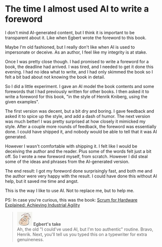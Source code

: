 # The time I almost used AI to write a foreword

I don't mind AI-generated content, but I think it is important to be transparent about it. Like when Egbert wrote the foreword to this book.

Maybe I'm old fashioned, but I really don't like when AI is used to impersonate or deceive. As an author, I feel like my integrity is at stake.

Once I was pretty close though. I had promised to write a foreword for a book, the deadline had arrived. I was tired, and I needed to get it done this evening. I had no idea what to write, and I had only skimmed the book so I felt a bit bad about not knowing the book in detail.

So I did a little experiment. I gave an AI model the book contents and some forewords that I had previously written for other books. I then asked it to write a foreword for this book, "in the style of Henrik Kniberg, using the given examples".

The first version was decent, but a bit dry and boring. I gave feedback and asked it to spice up the style, and add a dash of humor. The next version was much better! I was pretty surprised at how closely it mimicked my style. After a couple more rounds of feedback, the foreword was essentially done. I could have shipped it, and nobody would be able to tell that it was AI generated.

However I wasn't comfortable with shipping it. I felt like I would be deceiving the author and the reader. Plus some of the words felt just a bit off. So I wrote a new foreword myself, from scratch. However I did steal some of the ideas and phrases from the AI-generated version.

The end result: I got my foreword done surprisingly fast, and both me and the author were very happy with the result. I could have done this without AI help, but it saved me time and angst.

This is the way I like to use AI. Not to replace me, but to help me.

PS: In case you're curious, this was the book: [Scrum for Hardware Explained: Achieving Industrial Agility](https://www.amazon.se/Scrum-Hardware-Explained-Achieving-Industrial/dp/B0CSB2JK34/)

> ![alt text](../.gitbook/assets/egbert-small.png) **Egbert's take**  
> Ah, the old "I could've used AI, but I'm too authentic" routine. Bravo, Henrik. Next, you'll tell us you typed this on a typewriter for extra genuineness.
